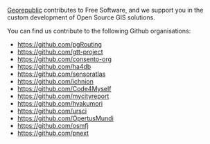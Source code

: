 [Georepublic](https://georepublic.info/de/) contributes to Free Software, and we support you in the custom development of Open Source GIS solutions.

You can find us contribute to the following Github organisations:

- https://github.com/pgRouting
- https://github.com/gtt-project
- https://github.com/consento-org
- https://github.com/ha4db
- https://github.com/sensoratlas
- https://github.com/ichnion
- https://github.com/Code4Myself
- https://github.com/mycityreport
- https://github.com/hyakumori
- https://github.com/ursci
- https://github.com/OpertusMundi
- https://github.com/osmfj
- https://github.com/pnext
